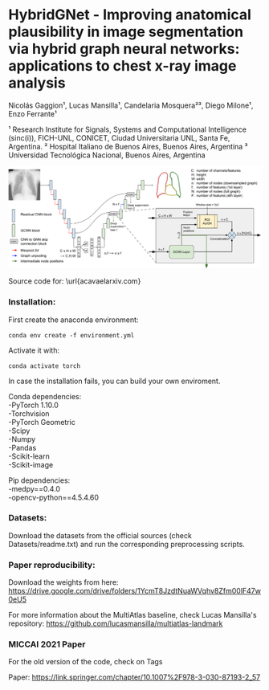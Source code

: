 # HybridGNet - Improving anatomical plausibility in image segmentation via hybrid graph neural networks: applications to chest x-ray image analysis

Nicolás Gaggion¹, Lucas Mansilla¹, Candelaria Mosquera²³, Diego Milone¹, Enzo Ferrante¹

¹ Research Institute for Signals, Systems and Computational Intelligence (sinc(i)), FICH-UNL, CONICET, Ciudad Universitaria UNL, Santa Fe, Argentina.
² Hospital Italiano de Buenos Aires, Buenos Aires, Argentina
³ Universidad Tecnológica Nacional, Buenos Aires, Argentina

![workflow](imgs/arquitecture.png)

Source code for: \url{acavaelarxiv.com}

### Installation:

First create the anaconda environment:

```
conda env create -f environment.yml
```
Activate it with:
```
conda activate torch
```

In case the installation fails, you can build your own enviroment.

Conda dependencies: \
-PyTorch 1.10.0 \
-Torchvision \
-PyTorch Geometric \
-Scipy \
-Numpy \
-Pandas  \
-Scikit-learn \
-Scikit-image 

Pip dependencies: \
-medpy==0.4.0 \
-opencv-python==4.5.4.60 

### Datasets:

Download the datasets from the official sources (check Datasets/readme.txt) and run the corresponding preprocessing scripts.

### Paper reproducibility:

Download the weights from here: https://drive.google.com/drive/folders/1YcmT8JzdtNuaWVqhv8Zfm00lF47w0eU5

For more information about the MultiAtlas baseline, check Lucas Mansilla's repository:
https://github.com/lucasmansilla/multiatlas-landmark

### MICCAI 2021 Paper

For the old version of the code, check on Tags

Paper: https://link.springer.com/chapter/10.1007%2F978-3-030-87193-2_57